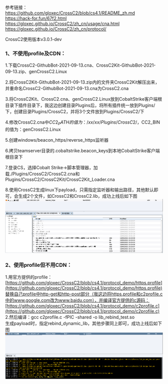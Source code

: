 参考链接：  
https://github.com/gloxec/CrossC2/blob/cs4.1/README_zh.md  
https://hack-for.fun/67f2.html  
https://gloxec.github.io/CrossC2/zh_cn/usage/cna.html  
https://gloxec.github.io/CrossC2/zh_cn/protocol/  

CrossC2使用版本v3.0.1-dev

### 1、不使用profile及CDN：  
1.下载CrossC2-GithubBot-2021-09-13.cna、CrossC2Kit-GithubBot-2021-09-13.zip、genCrossC2.Linux  

2.将CrossC2Kit-GithubBot-2021-09-13.zip内的文件夹CrossC2Kit解压出来，并重命名CrossC2-GithubBot-2021-09-13.cna为CrossC2.cna  

3.将CrossC2Kit、CrossC2.cna、genCrossC2.Linux放到CobaltStrike客户端根目录下插件目录下，我这边创建目录Plugins后，将所有插件统一放到Plugins/下，创建目录Plugins/CrossC2，并将3个文件放到Plugins/CrossC2/下  

4.修改CrossC2.cna中$CC2_PATH的值为：/xx/xx/Plugins/CrossC2/，$CC2_BIN的值为：genCrossC2.Linux  

5.创建windows/beacon_https/reverse_https监听器  

6.拷贝teamserver目录的.cobaltstrike.beacon_keys到本地CobaltStrike客户端根目录下  

7.登录CS，选择Cobalt Strike->脚本管理器，加载./Plugins/CrossC2/CrossC2.cna和Plugins/CrossC2/CrossC2Kit/CrossC2Kit_Loader.cna  

8.使用CrossC2生成linux下payload，只需指定监听器和输出路径，其他默认即可，会生成2个文件，如CrossC2和CrossC2.lib，成功上线后如下图  
![image](./pic/1.png)  

### 2、使用profile但不用CDN：
1.用官方提供的profile：[https://github.com/gloxec/CrossC2/blob/cs4.1/protocol_demo/https.profile](https://github.com/gloxec/CrossC2/blob/cs4.1/protocol_demo/https.profile)替换自己profile中http-get和http-post部分（我这边将https.profile和c2profile.c中的www.google.com改为www.baidu.com），并编译官方提供的c源码：[https://github.com/gloxec/CrossC2/blob/cs4.1/protocol_demo/c2profile.c](https://github.com/gloxec/CrossC2/blob/cs4.1/protocol_demo/c2profile.c)  
2.然后编译：gcc c2profile.c -fPIC -shared -o lib_rebind_test.so  
生成payload时，指定rebind_dynamic_lib，其他步骤同上即可，成功上线后如下图  
![image](./pic/2.png)  
